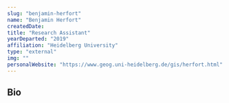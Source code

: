 ```yaml
---
slug: "benjamin-herfort"
name: "Benjamin Herfort"
createdDate:
title: "Research Assistant"
yearDeparted: "2019"
affiliation: "Heidelberg University"
type: "external"
img: ""
personalWebsite: "https://www.geog.uni-heidelberg.de/gis/herfort.html"
---
```

## Bio

